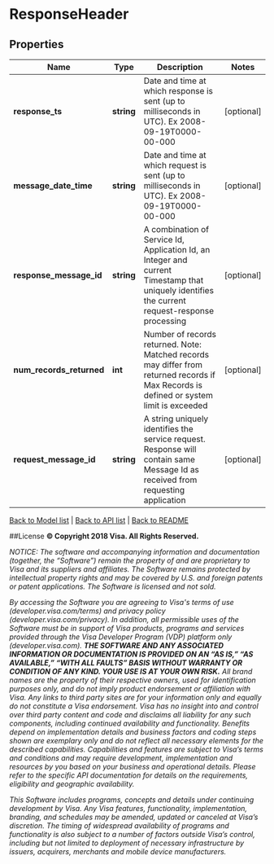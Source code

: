 # ResponseHeader

## Properties
Name | Type | Description | Notes
------------ | ------------- | ------------- | -------------
**response_ts** | **string** | Date and time at which response is sent (up to milliseconds in UTC). Ex 2008-09-19T0000-00-000 | [optional] 
**message_date_time** | **string** | Date and time at which request is sent (up to milliseconds in UTC). Ex 2008-09-19T0000-00-000 | [optional] 
**response_message_id** | **string** | A combination of Service Id, Application Id, an Integer and current Timestamp that uniquely identifies the current request-response processing | [optional] 
**num_records_returned** | **int** | Number of records returned. Note: Matched records may differ from returned records if Max Records is defined or system limit is exceeded | [optional] 
**request_message_id** | **string** | A string uniquely identifies the service request. Response will contain same Message Id as received from requesting application | [optional] 

[Back to Model list](../../README.md#documentation-for-models)   |   [Back to API list](../../README.md#documentation-for-api-endpoints)   |   [Back to README](../../README.md)



##License
**© Copyright 2018 Visa. All Rights Reserved.**

*NOTICE: The software and accompanying information and documentation (together, the “Software”) remain the property of
and are proprietary to Visa and its suppliers and affiliates. The Software remains protected by intellectual property
rights and may be covered by U.S. and foreign patents or patent applications. The Software is licensed and not sold.*

*By accessing the Software you are agreeing to Visa's terms of use (developer.visa.com/terms) and privacy policy (developer.visa.com/privacy).
In addition, all permissible uses of the Software must be in support of Visa products, programs and services provided
through the Visa Developer Program (VDP) platform only (developer.visa.com). **THE SOFTWARE AND ANY ASSOCIATED
INFORMATION OR DOCUMENTATION IS PROVIDED ON AN “AS IS,” “AS AVAILABLE,” “WITH ALL FAULTS” BASIS WITHOUT WARRANTY OR
CONDITION OF ANY KIND. YOUR USE IS AT YOUR OWN RISK.** All brand names are the property of their respective owners, used for identification purposes only, and do not imply
product endorsement or affiliation with Visa. Any links to third party sites are for your information only and equally
do not constitute a Visa endorsement. Visa has no insight into and control over third party content and code and disclaims
all liability for any such components, including continued availability and functionality. Benefits depend on implementation
details and business factors and coding steps shown are exemplary only and do not reflect all necessary elements for the
described capabilities. Capabilities and features are subject to Visa’s terms and conditions and may require development,
implementation and resources by you based on your business and operational details. Please refer to the specific
API documentation for details on the requirements, eligibility and geographic availability.*

*This Software includes programs, concepts and details under continuing development by Visa. Any Visa features,
functionality, implementation, branding, and schedules may be amended, updated or canceled at Visa’s discretion.
The timing of widespread availability of programs and functionality is also subject to a number of factors outside Visa’s control,
including but not limited to deployment of necessary infrastructure by issuers, acquirers, merchants and mobile device manufacturers.*